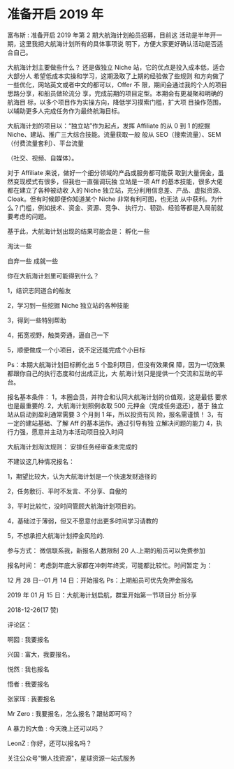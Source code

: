 # 准备开启 2019 年

富布斯 : 准备开启 2019 年第 2 期大航海计划船员招募，目前这 活动是半年开一期，这里我把大航海计划所有的具体事项说 明下，方便大家更好确认活动是否适合自己。

大航海计划主要做些什么？ 还是做独立 Niche 站，它的优点是投入成本低，适合大部分人 希望低成本实操和学习，这期汲取了上期的经验做了些规则 和方向做了一些优化，网站英文或者中文的都可以，Offer 不 限，期间会通过我的个人的项目思路分享，和船员做轮流分 享，完成前期的项目定型。本期会有更凝聚和明确的航海目 标，以多个项目作为实操方向，降低学习摸索门槛，扩大项 目操作范围，以辅助更多人完成任务作为最终航海目标。

大航海计划的项目以：“独立站”作为起点，发挥 Affiliate 的从 0 到 1 的挖掘 Niche、建站、推广三大综合技能。流量获取一般 般从 SEO（搜索流量）、SEM（付费流量套利）、平台流量

（社交、视频、自媒体）。

对于 Affiliate 来说，做好一个细分领域的产品或服务都可能获 取到大量佣金，虽然变现模式有很多，但我也一直强调玩独 立站是一项 Aff 的基本技能，很多大佬都在建立了各种被动收 入的 Niche 独立站，充分利用信息差、产品、虚拟资源、 Cloak。但有时候即便你知道某个 Niche 非常有利可图，也无法 从中获利。为什么？门槛，例如技术、资金、资源、竞争、 执行力、韧劲、经验等都是入局前就要考虑的问题。

基于此，大航海计划出现的结果可能会是： 孵化一些

淘汰一些

自弃一些 成就一些

你在大航海计划里可能得到什么？

1，结识志同道合的船友

2，学习到一些挖掘 Niche 独立站的各种技能

3，得到一些特别帮助

4，拓宽视野，触类旁通，逼自己一下

5，顺便做成一个小项目，说不定还能完成个小目标

Ps：本期大航海计划目标孵化出 5 个盈利项目，但没有效果保 障，因为一切效果都跟你自己的执行态度和付出成正比，大 航海计划只是提供一个交流和互助的平台。

报名基本条件： 1，本圈会员，并符合和认同大航海计划的价值观，这是最低 要求也是最重要的. 2，大航海计划照例收取 500 元押金（完成任务退还），基于 独立站从启动到盈利通常需要 3 个月到 1 年，所以投资有风 险，报名需谨慎！ 3，有一定的建站基础、了解 Aff 的基本运作。通过引导有独 立解决问题的能力 4，执行力强，愿意并主动为本活动项目投入时间

大航海计划淘汰规则： 安排任务经审查未完成的

不建议这几种情况报名：

1，期望比较大，认为大航海计划是一个快速发财途径的

2，任务敷衍、平时不发言、不分享、自傲的

3，平时比较忙，没时间管顾大航海计划项目的。

4，基础过于薄弱，但又不愿意付出更多时间学习请教的

5，不想承担大航海计划押金风险的.

参与方式： 微信联系我，新报名人数限制 20 人.上期的船员可以免费参加

报名时间： 考虑到年底大家都在冲刺年终奖，可能都比较忙。时间暂定 为：

12 月 28 日--01 月 14 日：开始报名 Ps：上期船员可优先免押金报名

2019 年 01 月 15 日：大航海计划启航，群里开始第一节项目分 析分享

2018-12-26(17 赞)

评论区：

啊囡 : 我要报名

兴国 : 富大，我要报名。

悦然 : 我也报名

悟者 : 我要报名

张家珲 : 我要报名

Mr Zero : 我要报名，怎么报名？跟帖即可吗？

A 暴力的大鱼 : 今天晚上还可以吗？

LeonZ : 你好，还可以报名吗？

关注公众号"懒人找资源"，星球资源一站式服务